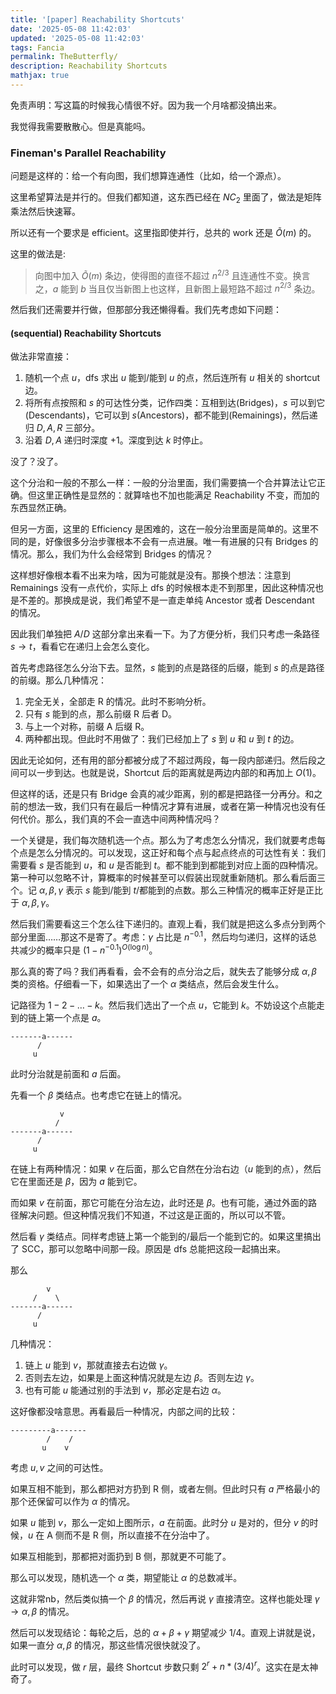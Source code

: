 ```yaml
---
title: '[paper] Reachability Shortcuts'
date: '2025-05-08 11:42:03'
updated: '2025-05-08 11:42:03'
tags: Fancia
permalink: TheButterfly/
description: Reachability Shortcuts
mathjax: true
---
```


免责声明：写这篇的时候我心情很不好。因为我一个月啥都没搞出来。

我觉得我需要散散心。但是真能吗。

### Fineman's Parallel Reachability

问题是这样的：给一个有向图，我们想算连通性（比如，给一个源点）。

这里希望算法是并行的。但我们都知道，这东西已经在 $NC_2$ 里面了，做法是矩阵乘法然后快速幂。

所以还有一个要求是 efficient。这里指即使并行，总共的 work 还是 $\tilde O(m)$ 的。

这里的做法是:

> 向图中加入 $\tilde O(m)$ 条边，使得图的直径不超过 $n^{2/3}$ 且连通性不变。换言之，$a$ 能到 $b$ 当且仅当新图上也这样，且新图上最短路不超过 $n^{2/3}$ 条边。

然后我们还需要并行做，但那部分我还懒得看。我们先考虑如下问题：

#### (sequential) Reachability Shortcuts

做法非常直接：

1. 随机一个点 $u$，dfs 求出 $u$ 能到/能到 $u$ 的点，然后连所有 $u$ 相关的 shortcut 边。
2. 将所有点按照和 $s$ 的可达性分类，记作四类：互相到达(Bridges)，$s$ 可以到它(Descendants)，它可以到 $s$(Ancestors)，都不能到(Remainings)，然后递归 $D,A,R$ 三部分。
3. 沿着 $D,A$ 递归时深度 $+1$。深度到达 $k$ 时停止。

没了？没了。

这个分治和一般的不那么一样：一般的分治里面，我们需要搞一个合并算法让它正确。但这里正确性是显然的：就算啥也不加也能满足 Reachability 不变，而加的东西显然正确。

但另一方面，这里的 Efficiency 是困难的，这在一般分治里面是简单的。这里不同的是，好像很多分治步骤根本不会有一点进展。唯一有进展的只有 Bridges 的情况。那么，我们为什么会经常到 Bridges 的情况？

这样想好像根本看不出来为啥，因为可能就是没有。那换个想法：注意到 Remainings 没有一点代价，实际上 dfs 的时候根本走不到那里，因此这种情况也是不差的。那换成是说，我们希望不是一直走单纯 Ancestor 或者 Descendant 的情况。

因此我们单独把 $A/D$ 这部分拿出来看一下。为了方便分析，我们只考虑一条路径 $s\to t$，看看它在递归上会怎么变化。

首先考虑路径怎么分治下去。显然，$s$ 能到的点是路径的后缀，能到 $s$ 的点是路径的前缀。那么几种情况：

1. 完全无关，全部走 R 的情况。此时不影响分析。
2. 只有 $s$ 能到的点，那么前缀 R 后者 D。
3. 与上一个对称，前缀 A 后缀 R。
4. 两种都出现。但此时不用做了：我们已经加上了 $s$ 到 $u$ 和 $u$ 到 $t$ 的边。

因此无论如何，还有用的部分都被分成了不超过两段，每一段内部递归。然后段之间可以一步到达。也就是说，Shortcut 后的距离就是两边内部的和再加上 $O(1)$。

但这样的话，还是只有 Bridge 会真的减少距离，别的都是把路径一分再分。和之前的想法一致，我们只有在最后一种情况才算有进展，或者在第一种情况也没有任何代价。那么，我们真的不会一直选中间两种情况吗？

一个关键是，我们每次随机选一个点。那么为了考虑怎么分情况，我们就要考虑每个点是怎么分情况的。可以发现，这正好和每个点与起点终点的可达性有关：我们需要看 $s$ 是否能到 $u$，和 $u$ 是否能到 $t$。都不能到到都能到对应上面的四种情况。第一种可以忽略不计，算概率的时候甚至可以假装出现就重新随机。那么看后面三个。记 $\alpha,\beta,\gamma$ 表示 $s$ 能到/能到 $t$/都能到的点数。那么三种情况的概率正好是正比于 $\alpha,\beta,\gamma$。

然后我们需要看这三个怎么往下递归的。直观上看，我们就是把这么多点分到两个部分里面……那这不是寄了。考虑：$\gamma$ 占比是 $n^{-0.1}$，然后均匀递归，这样的话总共减少的概率只是 $(1-n^{-0.1})^{O(\log n)}$。

那么真的寄了吗？我们再看看，会不会有的点分治之后，就失去了能够分成 $\alpha,\beta$ 类的资格。仔细看一下，如果选出了一个 $\alpha$ 类结点，然后会发生什么。

记路径为 $1-2-\ldots-k$。然后我们选出了一个点 $u$，它能到 $k$。不妨设这个点能走到的链上第一个点是 $a$。

```
-------a------
      / 
     u
```

此时分治就是前面和 $a$ 后面。

先看一个 $\beta$ 类结点。也考虑它在链上的情况。

```
           v
          /
-------a------
      / 
     u
```

在链上有两种情况：如果 $v$ 在后面，那么它自然在分治右边（$u$ 能到的点），然后它在里面还是 $\beta$，因为 $a$ 能到它。

而如果 $v$ 在前面，那它可能在分治左边，此时还是 $\beta$。也有可能，通过外面的路径解决问题。但这种情况我们不知道，不过这是正面的，所以可以不管。

然后看 $\gamma$ 类结点。同样考虑链上第一个能到的/最后一个能到它的。如果这里搞出了 SCC，那可以忽略中间那一段。原因是 dfs 总能把这段一起搞出来。

那么

```
        v
     /    \
-------a------
      / 
     u
```

几种情况：

1. 链上 $u$ 能到 $v$，那就直接去右边做 $\gamma$。
2. 否则去左边，如果是上面这种情况就是左边 $\beta$。否则左边 $\gamma$。
3. 也有可能 $u$ 能通过别的手法到 $v$，那必定是右边 $\alpha$。

这好像都没啥意思。再看最后一种情况，内部之间的比较：

```
---------a-------
        /    /
       u    v
```

考虑 $u,v$ 之间的可达性。

如果互相不能到，那么都把对方扔到 R 侧，或者左侧。但此时只有 $a$ 严格最小的那个还保留可以作为 $\alpha$ 的情况。

如果 $u$ 能到 $v$，那么一定如上图所示，$a$ 在前面。此时分 $u$ 是对的，但分 $v$ 的时候，$u$ 在 A 侧而不是 R 侧，所以直接不在分治中了。

如果互相能到，那都把对面扔到 B 侧，那就更不可能了。

那么可以发现，随机选一个 $\alpha$ 类，期望能让 $\alpha$ 的总数减半。

这就非常nb，然后类似搞一个 $\beta$ 的情况，然后再说 $\gamma$ 直接清空。这样也能处理 $\gamma\to \alpha,\beta$ 的情况。

然后可以发现结论：每轮之后，总的 $\alpha+\beta+\gamma$ 期望减少 $1/4$。直观上讲就是说，如果一直分 $\alpha,\beta$ 的情况，那这些情况很快就没了。

此时可以发现，做 $r$ 层，最终 Shortcut 步数只剩 $2^r+n*(3/4)^r$。这实在是太神奇了。